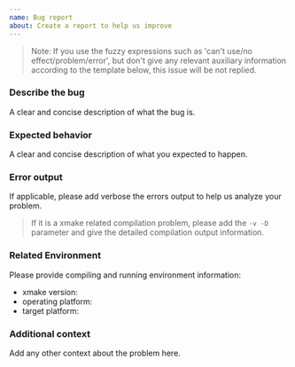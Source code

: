 ```yaml
---
name: Bug report
about: Create a report to help us improve
---
```


> Note: If you use the fuzzy expressions such as 'can't use/no effect/problem/error', but don't give any relevant auxiliary information according to the template below, this issue will be not replied.

### Describe the bug
A clear and concise description of what the bug is.

### Expected behavior
A clear and concise description of what you expected to happen.

### Error output
If applicable, please add verbose the errors output to help us analyze your problem.

> If it is a xmake related compilation problem, please add the `-v -D` parameter and give the detailed compilation output information.

### Related Environment

Please provide compiling and running environment information:

- xmake version:
- operating platform:
- target platform:

### Additional context
Add any other context about the problem here.

